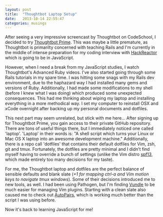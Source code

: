 ```yaml
---
layout: post
title:  "Thoughtbot Laptop Setup"
date:   2013-10-14 22:55:47
categories: musings
---
```


After seeing a very impressive screencast by Thoughtbot on CodeSchool, I decided to try [Thoughtbot Prime](https://learn.thoughtbot.com). This was maybe a little premature, as Thoughtbot is primarilty concerned with teaching Rails and I'm currently in the middle of intense preparation for my coding interview with [HackReactor](http://hackreactor.com) which is going to be in JavaScript.

However, when I need a break from my JavaScript studies, I watch Thoughtbot's Advanced Ruby videos. I've also started going through some Rails tutorials in my spare time. I was hitting some snags with my Rails dev environment, due to the haphazard way I had installed many gems and versions of Ruby. Additionally, I had made some modifications to my shell (before I knew what I was doing) which produced some unexpected consequences. This had me thinking about wiping my laptop and installing everything in a more methodical way. I set my computer to reinstall OSX and xCode overnight after backing up my personal documents and dotfiles.

This next part may seem unrelated, but stick with me here... After signing up for Thoughtbot Prime, you gain access to their private GitHub repository. There are tons of useful things there, but I immediately noticed one called 'laptop'. 'Laptop' in their words is: "A shell script which turns your Linux or Mac OS X laptop into an awesome development machine." Additionally, there is a repo call 'dotfiles' that contains their default dotfiles for Vim, zsh, git and tmux. Fortunately, the dotfiles are pretty minimal and I didn't find myself having to override a bunch of settings (unlike the Vim distro [spf13](https://github.com/spf13/spf13-vim), which made entirely too many decisions for my taste).

For me, the Thoughtbot laptop and dotfiles are the perfect balance of sensible defaults and blank slate (*+1 for mapping ctrl-a and Vim motion keys to navigate tmux windows*). Some of their decisions introduced me to new tools, as well. I had been using Pathogen, but I'm finding [Vundle](https://github.com/gmarik/vundle) to be much easier for managing Vim plugins. Starting with a clean slate also caused me to check out [AutoPairs](https://github.com/jiangmiao/auto-pairs), which is working much better than the script I was using before.

Now it's back to learning JavaScript for me!
